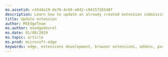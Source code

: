 ```yaml
---
ms.assetid: c4544a19-de78-4c69-a042-c0415726548f
description: Learn how to update an already created extension submission
title: Update extension
author: MSEdgeTeam
ms.author: msedgedevrel
ms.date: 01/08/2019
ms.topic: article
ms.prod: microsoft-edge
keywords: edge, extensions development, browser extensions, addons, partner center, developer
---
```

